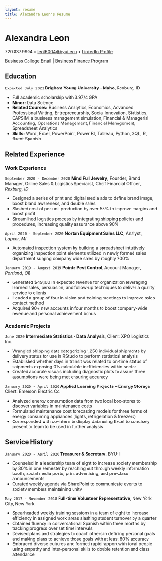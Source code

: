 ```yaml
---
layout: resume
title: Alexandra Leon's Resume
---
```

# Alexandra Leon
720.837.9904 • leo16004@byui.edu • <a href="https://www.linkedin.com/in/alexandraeleon/">LinkedIn Profile</a>

<div id="webaddress">
<a href="buscom@byui.edu@byui.edu">Business College Email</a>
| <a href="">Business Finance Program</a>
</div>

<!-- https://www.monique.tech/the-art-of-markdown -->


## Education

`Expected July 2021`
__Brigham Young University - Idaho__, Rexburg, ID

- Full academic scholarship with 3.97/4 GPA
- __Minor:__ Data Science
- __Related Courses:__ Business Analytics, Economics, Advanced Professional Writing, Entrepreneurship, Social Innovation, Statistics, CAPSIM: a business management simulation, Financial & Managerial Accounting, Operations Management, Financial Management, Spreadsheet Analytics
- __Skills:__ Word, Excel, PowerPoint, Power BI, Tableau, Python, SQL, R, fluent Spanish


## Related Experience

### Work Experience

`September 2020 - December 2020`
__Mind Full Jewelry__, Founder, Brand Manager, Online Sales & Logistics Specialist, Cheif Financial Officer, *Rexburg, ID*

- Designed a series of print and digital media ads to define brand image, boost brand awareness, and double sales
- Slashed cost of per unit production by over 55% to improve margins and boost profit
- Streamlined logistics process by integrating shipping policies and procedures, increasing quality assurance above 90%


`April 2020 - September 2020`
__Norton Equipment Sales LLC__, Analyst, *Lapeer, MI*

- Automated inspection system by building a spreadsheet intuitively organizing inspection point elements utilized in newly formed sales department surging company wide sales by roughly 200%


`January 2019 - August 2019`
__Pointe Pest Control__, Account Manager, *Portland, OR*

- Generated $49,100 in expected revenue for organization leveraging learned sales, persuasion, and follow-up techniques to deliver a quality service to clients
- Headed a group of four in vision and training meetings to improve sales contact method
- Acquired 90+ new accounts in four months to boost company-wide revenue and personal achievement bonus


### Academic Projects

`June 2020`
__Intermediate Statistics - Data Analysis__,
Client: XPO Logistics Inc.

- Wrangled shipping data categorizing 1,250 individual shipments by delivery status for use in RStudio to perform statistical analysis
- Established whether days in transit was related to on-time status of shipments exposing 0% calculable inefficiencies within sector
- Created accurate visuals including diagnostic plots to assure three assumptions were being met ensuring accuracy

`January 2020 - April 2020`
__Applied Learning Projects ~ Energy Storage__
Client: Emerson Electric Co.

-  Analyzed energy consumption data from two local box-stores to discover variables in maintenance costs
- Formulated maintenance cost forecasting models for three forms of energy consuming appliances (lights, refrigeration & freezers)
- Corresponded with co-intern to display data using Excel to concisely present to team to be used in further analysis


## Service History

`January 2020 - April 2020`
__Treasurer & Secretary__, BYU-I

- Counseled in a leadership team of eight to increase society membership by 30% in one semester by reaching out through weekly information booth, social media posts, print advertising, and pre-class announcements
- Curated weekly agenda via SharePoint to communicate events to society members maintaining unity


`May 2017 - November 2018`
__Full-time Volunteer Representative__, New York City, New York

- Spearheaded weekly training sessions in a team of eight to increase efficiency in assigned work areas slashing student turnover by a quarter
- Obtained fluency in conversational Spanish within three months by tracking progress over set time intervals
- Devised plans and strategies to coach others in defining personal goals and making plans to achieve those goals with at least 80% 
accuracy
- Embraced diverse cultures and formed rapid rapport with local people using empathy and inter-personal skills to double retention and class attendance



<!-- ### Footer

Last updated: May 2013 -->


